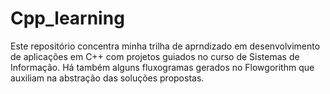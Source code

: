 # Cpp_learning
Este repositório concentra minha trilha de aprndizado em desenvolvimento de aplicações em C++ com projetos guiados no curso de Sistemas de Informação.
Há também alguns fluxogramas gerados no Flowgorithm que auxiliam na abstração das soluções propostas.
